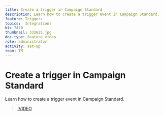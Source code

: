 ```yaml
---
title: Create a trigger in Campaign Standard
description: Learn how to create a trigger event in Campaign Standard.
feature: Triggers
topics:  Integrations
kt: 7470
thumbnail: 332625.jpg
doc-type: feature video
role: administrator
activity: set-up
team: TM
---
```


# Create a trigger in Campaign Standard

Learn how to create a trigger event in Campaign Standard.

>[!VIDEO](https://video.tv.adobe.com/v/332625?quality=12)
